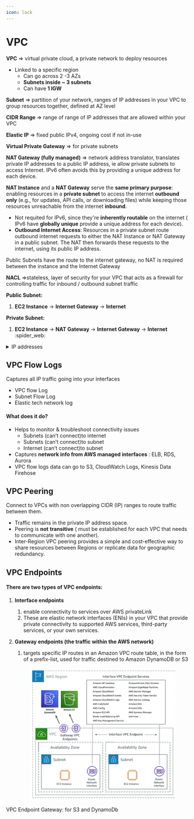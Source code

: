 ```yaml
---
icon: lock
---
```


# VPC

**VPC** ⇒ virtual private cloud, a private network to deploy resources

* Linked to a specific region
  * Can go across 2 -3 AZs
  * **Subnets inside \~ 3 subnets**
  * Can have **1 IGW**

**Subnet** ⇒ partition of your network, ranges of IP addresses in your VPC to group resources together, defined at AZ level

**CIDR Range** ⇒ range of range of IP addresses that are allowed within your VPC

**Elastic IP** ⇒  fixed public IPv4, ongoing cost if not in-use

**Virtual Private Gateway** ⇒ for private subnets

**NAT Gateway (fully managed)** ⇒ network address translator, translates private IP addresses to a public IP address, ie allow private subnets to access Internet. IPv6 often avoids this by providing a unique address for each device.

**NAT Instance** and a **NAT Gateway** serve the **same primary purpose**: enabling resources in a **private subnet** to access the internet **outbound only** (e.g., for updates, API calls, or downloading files) while keeping those resources unreachable from the internet **inbound**.

* Not requited for IPv6, since they're **inherently routable** on the internet ( IPv6 have **globally unique**  provide a unique address for each device).
* **Outbound Internet Access**: Resources in a private subnet route outbound internet requests to either the NAT Instance or NAT Gateway in a public subnet. The NAT then forwards these requests to the internet, using its public IP address.

Public Subnets have the route to the internet gateway, no NAT  is required between the instance and the Internet Gateway

**NACL** ⇒stateless, layer of security for your VPC that acts as a firewall for controlling traffic for inbound / outbound subnet traffic

**Public Subnet:**

1. **EC2 Instance** → **Internet Gateway** → **Internet**

**Private Subnet:**

1. **EC2 Instance** → **NAT Gateway** → **Internet Gateway** → **Internet** :spider\_web:

<details>

<summary>IP addresses</summary>

Nearly all resources that you launch in your virtual private cloud (VPC) provide you with an IP address for connectivity. The vast majority of resources in your VPC use private IPv4 addresses.

Public IPv4 addresses have the following types:

* **Elastic IP addresses (EIPs)**: Static, public IPv4 addresses provided by Amazon that you can associate with an EC2 instance, elastic network interface, or AWS resource to achieve persistent.
* **EC2 public IPv4 addresses**: Public IPv4 addresses assigned to an EC2 instance by Amazon (if the EC2 instance is launched into a default subnet or if the instance is launched into a subnet that’s been configured to automatically assign a public IPv4 address).
*   Every **IPv6** is AWS is public there is no private range.

    &#x20;**IPv6 addresses are inherently routable** on the internet ( this means that IPv6 has a **globally unique IP address)** Instead, IPv6 access in a private subnet typically involves using **egress-only internet gateways.**

<!---->

* **BYO IPv4 addresses**: Public IPv4 addresses in the IPv4 address range that you’ve brought to AWS using&#x20;

All public IPv4 on AWS are $0.005 per hour ( including Elastic IP)

</details>

## VPC Flow Logs

Captures all IP traffic going into your interfaces

* VPC flow Log
* Subnet Flow Log
* Elastic tech network log

#### What does it do?

* Helps to monitor & troubleshoot connectivity issues
  * Subnets (can’t connect)to internet
  * Subnets (can’t connect)to subnet
  * Internet (can’t connect)to subnet
* Captures **network info from AWS managed interfaces** : ELB, RDS, Aurora
* VPC flow logs data can go to S3, CloudWatch Logs, Kinesis Data Firehose

## VPC Peering

Connect to VPCs with non overlapping CIDR (IP) ranges to route traffic between them.

* Traffic remains in the private IP address space.
* Peering is **not** **transitive** ( must be established for each VPC that needs to communicate with one another).
* Inter-Region VPC peering provides a simple and cost-effective way to share resources between Regions or replicate data for geographic redundancy.

## VPC Endpoints

#### There are two types of VPC endpoints:

1. **Interface endpoints**
   1. enable connectivity to services over AWS privateLink
   2. These are elastic network interfaces (ENIs) in your VPC that provide private connectivity to supported AWS services, third-party services, or your own services.
2.  **Gateway endpoints (the traffic within the AWS network)**

    1. targets specific IP routes in an Amazon VPC route table, in the form of a prefix-list, used for traffic destined to Amazon DynamoDB or S3

    <figure><img src="../../.gitbook/assets/image.png" alt=""><figcaption></figcaption></figure>

VPC Endpoint Gateway: for S3 and DynamoDb



